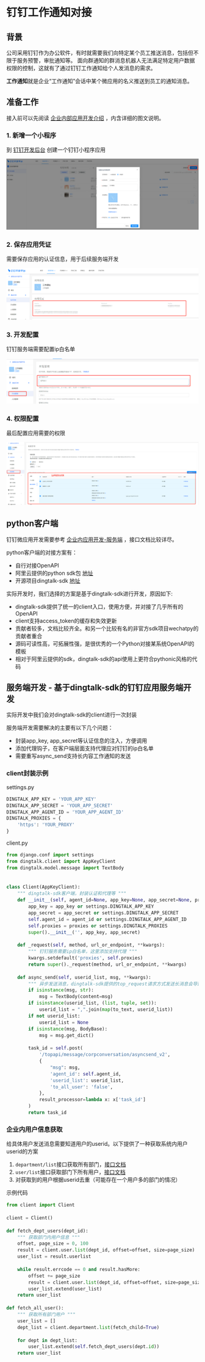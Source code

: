 # 钉钉工作通知对接

## 背景
公司采用钉钉作为办公软件，有时就需要我们向特定某个员工推送消息，包括但不限于服务预警，审批通知等。
面向群通知的群消息机器人无法满足特定用户数据权限的控制，这就有了通过钉钉工作通知给个人发消息的需求。

**工作通知**就是企业“工作通知”会话中某个微应用的名义推送到员工的通知消息。

## 准备工作
接入前可以先阅读 [企业内部应用开发介绍](https://open.dingtalk.com/document/org/orgapp-development-process)
，内含详细的图文说明。

### 1. 新增一个小程序
到 [钉钉开发后台](https://open-dev.dingtalk.com/#/) 创建一个钉钉小程序应用

![创建钉钉应用01](./img/创建钉钉应用01.png)

### 2. 保存应用凭证
需要保存应用的认证信息，用于后续服务端开发

![创建钉钉应用02](./img/创建钉钉应用02.png)

### 3. 开发配置
钉钉服务端需要配置ip白名单

![创建钉钉应用03](./img/创建钉钉应用03.png)

### 4. 权限配置
最后配置应用需要的权限

![创建钉钉应用04](./img/创建钉钉应用04.png)


## python客户端

钉钉微应用开发需要参考 [企业内应用开发-服务端](https://open.dingtalk.com/document/orgapp-server/how-to-call-apis) ，接口文档比较详尽。

python客户端的对接方案有：
* 自行对接OpenAPI
* 阿里云提供的python sdk包 [地址](https://open.dingtalk.com/document/orgapp-server/sdk-download)
* 开源项目dingtalk-sdk [地址](https://github.com/007gzs/dingtalk-sdk)

实际开发时，我们选择的方案是基于dingtalk-sdk进行开发，原因如下:
* dingtalk-sdk提供了统一的client入口，使用方便，并对接了几乎所有的OpenAPI
* client支持access_token的缓存和失效更新
* 贡献者较多，文档比较齐全。和另一个比较有名的非官方sdk项目wechatpy的贡献者重合
* 源码可读性高，可拓展性强，是很优秀的一个Python对接某系统OpenAPI的模板
* 相对于阿里云提供的sdk，dingtalk-sdk的api使用上更符合pythonic风格的代码


## 服务端开发 - 基于dingtalk-sdk的钉钉应用服务端开发
实际开发中我们会对dingtalk-sdk的client进行一次封装

服务端开发需要解决的主要有以下几个问题：
* 封装app_key, app_secret等认证信息的注入，方便调用
* 添加代理钩子，在客户端层面支持代理应对钉钉的ip白名单
* 需要重写async_send支持长内容工作通知的发送

### client封装示例
settings.py
```python
DINGTALK_APP_KEY = 'YOUR_APP_KEY'
DINGTALK_APP_SECRET = 'YOUR_APP_SECRET'
DINGTALK_APP_AGENT_ID = 'YOUR_APP_AGENT_ID'
DINGTALK_PROXIES = {
    'https': 'YOUR_PROXY'
}

```

client.py
```python
from django.conf import settings
from dingtalk.client import AppKeyClient
from dingtalk.model.message import TextBody


class Client(AppKeyClient):
    """ dingtalk-sdk客户端，封装认证和代理等 """
    def __init__(self, agent_id=None, app_key=None, app_secret=None, proxies=None):
        app_key = app_key or settings.DINGTALK_APP_KEY
        app_secret = app_secret or settings.DINGTALK_APP_SECRET
        self.agent_id = agent_id or settings.DINGTALK_APP_AGENT_ID
        self.proxies = proxies or settings.DINGTALK_PROXIES
        super().__init__('', app_key, app_secret)

    def _request(self, method, url_or_endpoint, **kwargs):
        """ 钉钉服务需要ip白名单，这里添加支持代理 """
        kwargs.setdefault('proxies', self.proxies)
        return super()._request(method, url_or_endpoint, **kwargs)

    def async_send(self, userid_list, msg, **kwargs):
        """ 异步发送消息，dingtalk-sdk提供的top_request请求方式发送长消息会导致url过长，413 FULL HEAD报错 """
        if isinstance(msg, str):
            msg = TextBody(content=msg)
        if isinstance(userid_list, (list, tuple, set)):
            userid_list = ",".join(map(to_text, userid_list))
        if not userid_list:
            userid_list = None
        if isinstance(msg, BodyBase):
            msg = msg.get_dict()

        task_id = self.post(
            '/topapi/message/corpconversation/asyncsend_v2',
            {
                "msg": msg,
                'agent_id': self.agent_id,
                'userid_list': userid_list,
                'to_all_user': 'false',
            },
            result_processor=lambda x: x['task_id']
        )
        return task_id
```


### 企业内用户信息获取
给具体用户发送消息需要知道用户的userid。以下提供了一种获取系统内用户userid的方案
1. `department/list`接口获取所有部门，[接口文档](https://open.dingtalk.com/document/orgapp-server/obtains-a-list-of-industry-departments)
2. `user/list`接口获取部门下所有用户，[接口文档](https://open.dingtalk.com/document/orgapp-server/obtains-the-list-of-people-under-a-department)
3. 对获取到的用户根据userid去重（可能存在一个用户多的部门的情况）

示例代码
```python
from client import Client

client = Client()

def fetch_dept_users(dept_id):
    """ 获取部门内用户信息 """
    offset, page_size = 0, 100
    result = client.user.list(dept_id, offset=offset, size=page_size)
    user_list = result.userlist

    while result.errcode == 0 and result.hasMore:
        offset += page_size
        result = client.user.list(dept_id, offset=offset, size=page_size)
        user_list.extend(user_list)
    return user_list
    
def fetch_all_user():
    """ 获取所有部门用户 """
    user_list = []
    dept_list = client.department.list(fetch_child=True)
    
    for dept in dept_list:
        user_list.extend(self.fetch_dept_users(dept.id))
    return user_list
```
